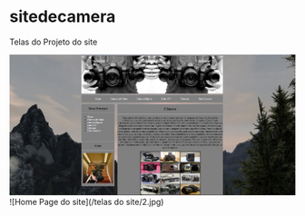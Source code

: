# sitedecamera

Telas do Projeto do site

![Home Page do site](/telas%20do%20site/1.jpg)
![Home Page do site](/telas do site/2.jpg)
